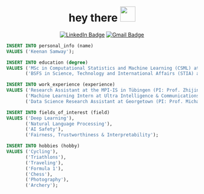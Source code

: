 <h1 align="center">hey there <img src="https://media.giphy.com/media/hvRJCLFzcasrR4ia7z/giphy.gif" width="40"></h1>

<p align="center">
<a href="https://linkedin.com/in/keenansamway"><img src="https://img.shields.io/badge/LinkedIn-0077B5?style=for-the-badge&logo=linkedin&logoColor=white" alt="LinkedIn Badge"></a>
<a href="mailto:keenan.samway@gmail.com"><img src="https://img.shields.io/badge/Gmail-D14836?style=for-the-badge&logo=gmail&logoColor=white" alt="Gmail Badge"></a>
</p>

```sql
INSERT INTO personal_info (name)
VALUES ('Keenan Samway');

INSERT INTO education (degree)
VALUES ('MSc in Computational Statistics and Machine Learning (CSML) at UCL'),
       ('BSFS in Science, Technology and International Affairs (STIA) at Georgetown University');

INSERT INTO work_experience (experience)
VALUES ('Research Assistant at the MPI-IS in Tübingen (PI: Prof. Zhijing Jin)'),
       ('Machine Learning Intern at Ultra Intelligence & Communications'),
       ('Data Science Research Assistant at Georgetown (PI: Prof. Michael Rossetti)');

INSERT INTO fields_of_interest (field)
VALUES ('Deep Learning'),
       ('Natural Language Processing'),
       ('AI Safety'),
       ('Fairness, Trustworthiness & Interpretability');

INSERT INTO hobbies (hobby)
VALUES ('Cycling'),
       ('Triathlons'),
       ('Traveling'),
       ('Formula 1'),
       ('Chess'),
       ('Photography'),
       ('Archery');
```
